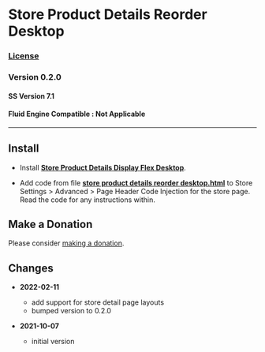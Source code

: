 # Store Product Details Reorder Desktop

### [License][1]

### Version 0.2.0

#### SS Version 7.1

#### Fluid Engine Compatible : Not Applicable

---

## Install

* Install **[Store Product Details Display Flex Desktop][2]**.
  
* Add code from file **[store product details reorder desktop.html][3]** to
  Store Settings > Advanced > Page Header Code Injection for the store page.
  Read the code for any instructions within.

## Make a Donation

Please consider [making a donation][4].

## Changes

* **2022-02-11**

  * add support for store detail page layouts
  * bumped version to 0.2.0
  
* **2021-10-07**

  * initial version

[1]: https://github.com/tomsWebConsulting/twcsl/blob/main/LICENSE.txt#L1
[2]: https://github.com/tomsWebConsulting/twcsl/tree/main/v7.1/Store%20Product%20Details%20Display%20Flex%20Desktop#store-product-details-display-flex-desktop
[3]: store%20product%20details%20reorder%20desktop.html#L1
[4]: https://github.com/tomsWebConsulting/twcsl#make-a-donation
